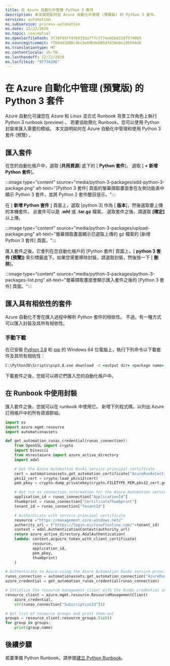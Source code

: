 ```yaml
---
title: 在 Azure 自動化中管理 Python 3 套件
description: 本文說明如何在 Azure 自動化中管理 (預覽版) 的 Python 3 套件。
services: automation
ms.subservice: process-automation
ms.date: 12/22/2020
ms.topic: conceptual
ms.openlocfilehash: 3f39f49ff47b935da7ffc777ee45bd219f5740b5
ms.sourcegitcommit: f7084d3d80c4bc8e69b9eb05dfd30e8e195994d8
ms.translationtype: MT
ms.contentlocale: zh-TW
ms.lasthandoff: 12/22/2020
ms.locfileid: "97734296"
---
```

# <a name="manage-python-3-packages-preview-in-azure-automation"></a>在 Azure 自動化中管理 (預覽版) 的 Python 3 套件

Azure 自動化可讓您在 Azure 和 Linux 混合式 Runbook 背景工作角色上執行 Python 3 runbook (preview) 。 若要協助簡化 Runbook，您可以使用 Python 封裝來匯入需要的模組。 本文說明如何在 Azure 自動化中管理和使用 Python 3 套件 (預覽) 。

## <a name="import-packages"></a>匯入套件

在您的自動化帳戶中，選取 [**共用資源**] 底下的 [ **Python 套件**]。 選取 [ **+ 新增 Python 套件**]。

:::image type="content" source="media/python-3-packages/add-python-3-package.png" alt-text="[Python 3 套件] 頁面的螢幕擷取畫面會在左側功能表中顯示 Python 3 套件，並將 Python 2 套件醒目提示。":::

在 [ **新增 Python 套件** ] 頁面上，選取 [python 3] 作為 [ **版本**]，然後選取要上傳的本機套件。 此套件可以是 **.whl** 或 **.tar.gz** 檔案。 選取套件之後，請選取 **[確定]** 以上傳。

:::image type="content" source="media/python-3-packages/upload-package.png" alt-text="螢幕擷取畫面顯示已選取上傳的 gz 檔案的 [新增 Python 3 套件] 頁面。":::

匯入套件之後，它會列在您自動化帳戶的 [Python 套件] 頁面上，[ **python 3 套件 (預覽])** 索引標籤底下。如果您需要移除封裝，請選取封裝，然後按一下 [ **刪除**]。

:::image type="content" source="media/python-3-packages/python-3-packages-list.png" alt-text="螢幕擷取畫面會顯示匯入套件之後的 [Python 3 套件] 頁面。":::

## <a name="import-packages-with-dependencies"></a>匯入具有相依性的套件

Azure 自動化不會在匯入過程中解析 Python 套件的相依性。 不過，有一種方式可以匯入封裝及其所有相依性。

### <a name="manually-download"></a>手動下載

在已安裝 [Python 3.8](https://www.python.org/downloads/release/python-380/) 和 [pip](https://pip.pypa.io/en/stable/) 的 Windows 64 位電腦上，執行下列命令以下載套件及其所有相依性：

```cmd
C:\Python38\Scripts\pip3.8.exe download -d <output dir> <package name>
```

下載套件之後，您就可以將它們匯入您的自動化帳戶中。

## <a name="use-a-package-in-a-runbook"></a>在 Runbook 中使用封裝

匯入套件之後，您就可以在 runbook 中使用它。 新增下列程式碼，以列出 Azure 訂用帳戶中的所有資源群組。

```python
import os  
import azure.mgmt.resource  
import automationassets  

def get_automation_runas_credential(runas_connection):  
    from OpenSSL import crypto  
    import binascii  
    from msrestazure import azure_active_directory  
    import adal 

    # Get the Azure Automation RunAs service principal certificate  
    cert = automationassets.get_automation_certificate("AzureRunAsCertificate")  
    pks12_cert = crypto.load_pkcs12(cert)  
    pem_pkey = crypto.dump_privatekey(crypto.FILETYPE_PEM,pks12_cert.get_privatekey())  

    # Get run as connection information for the Azure Automation service principal 
    application_id = runas_connection["ApplicationId"]  
    thumbprint = runas_connection["CertificateThumbprint"]  
    tenant_id = runas_connection["TenantId"]  

    # Authenticate with service principal certificate  
    resource ="https://management.core.windows.net/"  
    authority_url = ("https://login.microsoftonline.com/"+tenant_id)  
    context = adal.AuthenticationContext(authority_url)  
    return azure_active_directory.AdalAuthentication(  
    lambda: context.acquire_token_with_client_certificate(  
            resource,  
            application_id,  
            pem_pkey,  
            thumbprint) 
    ) 

# Authenticate to Azure using the Azure Automation RunAs service principal  
runas_connection = automationassets.get_automation_connection("AzureRunAsConnection")  
azure_credential = get_automation_runas_credential(runas_connection)  

# Intialize the resource management client with the RunAs credential and subscription  
resource_client = azure.mgmt.resource.ResourceManagementClient(  
    azure_credential,  
    str(runas_connection["SubscriptionId"]))  

# Get list of resource groups and print them out  
groups = resource_client.resource_groups.list()  
for group in groups:  
    print(group.name) 
```

## <a name="next-steps"></a>後續步驟

若要準備 Python Runbook，請參閱[建立 Python Runbook](learn/automation-tutorial-runbook-textual-python-3.md)。
